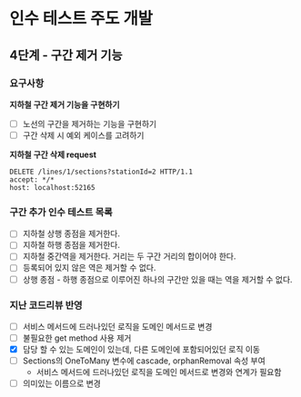 # 인수 테스트 주도 개발
## 4단계 - 구간 제거 기능

### 요구사항
**지하철 구간 제거 기능을 구현하기**
- [ ] 노선의 구간을 제거하는 기능을 구현하기
- [ ] 구간 삭제 시 예외 케이스를 고려하기

**지하철 구간 삭제 request**
```http request
DELETE /lines/1/sections?stationId=2 HTTP/1.1
accept: */*
host: localhost:52165
```

### 구간 추가 인수 테스트 목록
- [ ] 지하철 상행 종점을 제거한다.
- [ ] 지하철 하행 종점을 제거한다.
- [ ] 지하철 중간역을 제거한다. 거리는 두 구간 거리의 합이어야 한다.
- [ ] 등록되어 있지 않은 역은 제거할 수 없다.
- [ ] 상행 종점 - 하행 종점으로 이루어진 하나의 구간만 있을 때는 역을 제거할 수 없다.

### 지난 코드리뷰 반영
- [ ] 서비스 메서드에 드러나있던 로직을 도메인 메서드로 변경 
- [ ] 불필요한 get method 사용 제거
- [x] 담당 할 수 있는 도메인이 있는데, 다른 도메인에 포함되어있던 로직 이동
- [ ] Sections의 OneToMany 변수에 cascade, orphanRemoval 속성 부여
    - 서비스 메서드에 드러나있던 로직을 도메인 메서드로 변경와 연계가 필요함
- [ ] 의미있는 이름으로 변경
